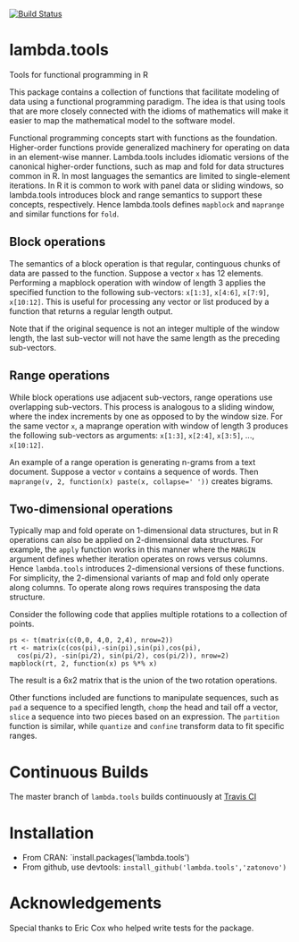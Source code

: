 [![Build Status](https://travis-ci.org/zatonovo/lambda.tools.png)](https://travis-ci.org/zatonovo/lambda.tools)

lambda.tools
============

Tools for functional programming in R

This package contains a collection of functions that facilitate modeling 
of data using a functional programming paradigm. The idea is that 
using tools that are more closely connected with the 
idioms of mathematics will make it easier to map 
the mathematical model to the software model. 

Functional programming concepts start with functions as the foundation.
Higher-order functions provide generalized machinery for operating
on data in an element-wise manner. Lambda.tools includes idiomatic
versions of the canonical higher-order functions, such as map and fold
for data structures common in R. In most languages the semantics are
limited to single-element iterations. In R it is common to work with
panel data or sliding windows, so lambda.tools introduces block
and range semantics to support these concepts, respectively. 
Hence lambda.tools defines `mapblock` and `maprange` and similar 
functions for `fold`. 

Block operations
----------------

The semantics of a block operation is that regular, continguous chunks of
data are passed to the function. Suppose a vector `x` has 12 elements.
Performing a mapblock operation with window of length 3 applies the 
specified function to the following sub-vectors: `x[1:3]`, `x[4:6]`, 
`x[7:9]`, `x[10:12]`. This is useful for processing any vector or 
list produced by a function that returns a regular length output.

Note that if the original sequence is not an integer multiple of the
window length, the last sub-vector will not have the same length as
the preceding sub-vectors.

Range operations
----------------

While block operations use adjacent sub-vectors, range operations
use overlapping sub-vectors. This process is analogous to a 
sliding window, where the index increments by one as opposed to
by the window size. For the same vector `x`, a maprange operation
with window of length 3 produces the following sub-vectors as
arguments: `x[1:3]`, `x[2:4]`, `x[3:5]`, ..., `x[10:12]`.

An example of a range operation is generating n-grams from a text
document. Suppose a vector `v` contains a sequence of words. Then
`maprange(v, 2, function(x) paste(x, collapse=' '))` creates bigrams.


Two-dimensional operations
--------------------------

Typically map and fold operate on 1-dimensional data structures,
but in R operations can also be applied on 2-dimensional data structures.
For example, the `apply` function works in this manner where the
`MARGIN` argument defines whether iteration operates on rows versus
columns. 
Hence `lambda.tools` introduces 2-dimensional versions of
these functions.  For simplicity, the 2-dimensional variants of 
map and fold only operate along columns.
To operate along rows requires transposing the data structure.

Consider the following code that applies multiple
rotations to a collection of points.

```
ps <- t(matrix(c(0,0, 4,0, 2,4), nrow=2))
rt <- matrix(c(cos(pi),-sin(pi),sin(pi),cos(pi), 
  cos(pi/2), -sin(pi/2), sin(pi/2), cos(pi/2)), nrow=2)
mapblock(rt, 2, function(x) ps %*% x)
```
 
The result is a 6x2 matrix that is the union of the two rotation
operations.

Other functions included are functions to manipulate sequences,
such as `pad` a sequence to a specified length, `chomp`
the head and tail off a vector, `slice` a sequence into
two pieces based on an expression. The `partition` function
is similar, while `quantize` and `confine` transform data to fit
specific ranges.


Continuous Builds
=================

The master branch of `lambda.tools` builds continuously at 
[Travis CI](https://travis-ci.org/zatonovo/lambda.tools)

Installation
============

+ From CRAN: `install.packages('lambda.tools')
+ From github, use devtools: ```install_github('lambda.tools','zatonovo')```


Acknowledgements
================
Special thanks to Eric Cox who helped write tests for the package.
